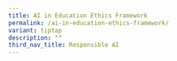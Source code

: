 ```yaml
---
title: AI in Education Ethics Framework
permalink: /ai-in-education-ethics-framework/
variant: tiptap
description: ""
third_nav_title: Responsible AI
---
```

